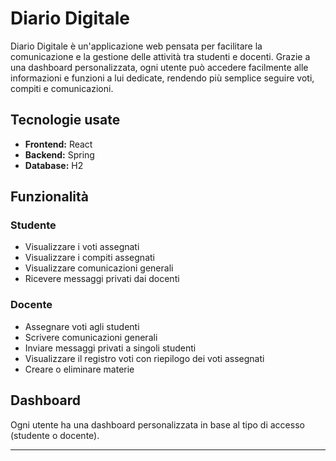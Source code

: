 # Diario Digitale

Diario Digitale è un'applicazione web pensata per facilitare la comunicazione e la gestione delle attività tra studenti e docenti. Grazie a una dashboard personalizzata, ogni utente può accedere facilmente alle informazioni e funzioni a lui dedicate, rendendo più semplice seguire voti, compiti e comunicazioni.

## Tecnologie usate

- **Frontend:** React  
- **Backend:** Spring  
- **Database:** H2

## Funzionalità

### Studente
- Visualizzare i voti assegnati  
- Visualizzare i compiti assegnati  
- Visualizzare comunicazioni generali  
- Ricevere messaggi privati dai docenti  

### Docente
- Assegnare voti agli studenti  
- Scrivere comunicazioni generali  
- Inviare messaggi privati a singoli studenti  
- Visualizzare il registro voti con riepilogo dei voti assegnati  
- Creare o eliminare materie  

## Dashboard

Ogni utente ha una dashboard personalizzata in base al tipo di accesso (studente o docente).

---
